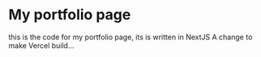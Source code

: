 # My portfolio page

this is the code for my portfolio page, its is written in NextJS
A change to make Vercel build...